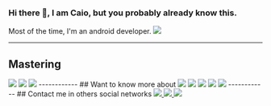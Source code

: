 ### Hi there 👋, I am Caio, but you probably already know this.
Most of the time, I'm an android developer. <img src="https://img.shields.io/badge/Android-3DDC84?style=for-the-badge&logo=android&logoColor=white" link/> 

------------
## Mastering
<img src="https://img.shields.io/badge/Java-ED8B00?style=for-the-badge&logo=java&logoColor=white" link/> 
<img src="https://img.shields.io/badge/Kotlin-0095D5?&style=for-the-badge&logo=kotlin&logoColor=white" link/> 
<img src="https://img.shields.io/badge/Swift-FA7343?style=for-the-badge&logo=swift&logoColor=white" link/> 
------------
## Want to know more about
<img src="https://img.shields.io/badge/TypeScript-007ACC?style=for-the-badge&logo=typescript&logoColor=white" link/> 
<img src="https://img.shields.io/badge/Go-00ADD8?style=for-the-badge&logo=go&logoColor=white" link/> 
<img src="https://img.shields.io/badge/React_Native-20232A?style=for-the-badge&logo=react&logoColor=61DAFB" link/> 
<img src="https://img.shields.io/badge/Go-00ADD8?style=for-the-badge&logo=go&logoColor=white" link/> 
<img src="https://img.shields.io/badge/Node.js-43853D?style=for-the-badge&logo=node.js&logoColor=white" link/> 
------------
## Contact me in others social networks

<a href="csalestelles@gmail.com"> 
<img src="https://img.shields.io/badge/Gmail-D14836?style=for-the-badge&logo=gmail&logoColor=white" link/>
</a> 
<a href="https://linkedin.com/in/caioatelles"> 
<img src="https://img.shields.io/badge/LinkedIn-0077B5?style=for-the-badge&logo=linkedin&logoColor=white" link/>
</a> 
<a href="https://linkedin.com/in/caioatelles">
<img src="https://img.shields.io/badge/Bitbucket-330F63?style=for-the-badge&logo=bitbucket&logoColor=white" link/>
</a> 



<!--
**castelles/castelles** is a ✨ _special_ ✨ repository because its `README.md` (this file) appears on your GitHub profile.

Here are some ideas to get you started:

- 🔭 I’m currently working on ...
- 🌱 I’m currently learning ...
- 👯 I’m looking to collaborate on ...
- 🤔 I’m looking for help with ...
- 💬 Ask me about ...
- 📫 How to reach me: ...
- 😄 Pronouns: ...
- ⚡ Fun fact: ...
-->
